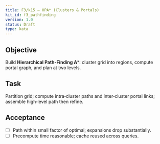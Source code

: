 ```yaml
---
title: F3/k15 — HPA* (Clusters & Portals)
kit_id: f3_pathfinding
version: 1.0
status: Draft
type: kata
---
```

## Objective
Build **Hierarchical Path‑Finding A***: cluster grid into regions, compute portal graph, and plan at two levels.
## Task
Partition grid; compute intra‑cluster paths and inter‑cluster portal links; assemble high‑level path then refine.
## Acceptance
- [ ] Path within small factor of optimal; expansions drop substantially.
- [ ] Precompute time reasonable; cache reused across queries.